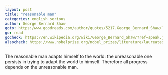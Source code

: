 ```yaml
---
layout: post
title: "reasonable man"
categories: english serious
author: George Bernard Shaw
goto: https:/www.goodreads.com/author/quotes/5217.George_Bernard_Shaw/?ref=speak.junglestar.org
go: read
gocheck: https://en.wikipedia.org/wiki/George_Bernard_Shaw/?ref=speak.junglestar.org
alsocheck: https://www.nobelprize.org/nobel_prizes/literature/laureates/1925/shaw-bio.html?ref=speak.junglestar.org
---
```


The reasonable man adapts himself to the world: the unreasonable one persists in trying to adapt the world to himself. Therefore all progress depends on the unreasonable man.
